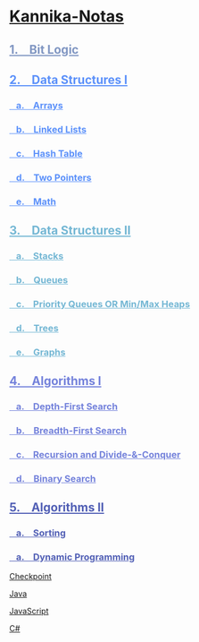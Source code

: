 # [Kannika-Notas](https://kannikakabilar.github.io/Kannika-Notas/)

<h2 style="color:#8096c2"><a href="Hardware_BitLogic/#bit-logic" style="color:#8096c2">1. &ensp; Bit Logic</a></h2>
<h2 style="color:#5c91fa"><a href="DataStructures/#data-structures-i" style="color:#5c91fa">2. &ensp; Data Structures I</a></h2>
<h3 style="color:#5c91fa"><a href="DataStructures/#arrays" style="color:#5c91fa">&ensp; a. &ensp; Arrays</a></h3>
<h3 style="color:#5c91fa"><a href="DataStructures/#linked-lists" style="color:#5c91fa">&ensp; b. &ensp; Linked Lists</a></h3>
<h3 style="color:#5c91fa"><a href="DataStructures/#hash-table" style="color:#5c91fa">&ensp; c. &ensp; Hash Table</a></h3>
<h3 style="color:#5c91fa"><a href="DataStructures/#two-pointers" style="color:#5c91fa">&ensp; d. &ensp; Two Pointers</a></h3>
<h3 style="color:#5c91fa"><a href="DataStructures/#math" style="color:#5c91fa">&ensp; e. &ensp; Math</a></h3>
<h2 style="color:#74b7d4"><a href="DataStructures2/#data-structures-ii" style="color:#74b7d4">3. &ensp; Data Structures II</a></h2>
<h3 style="color:#74b7d4"><a href="DataStructures2/#stacks" style="color:#74b7d4">&ensp; a. &ensp; Stacks</a></h3>
<h3 style="color:#74b7d4"><a href="DataStructures2/#queues" style="color:#74b7d4">&ensp; b. &ensp; Queues</a></h3>
<h3 style="color:#74b7d4"><a href="DataStructures2/#priority-queues-or-min-max-heaps" style="color:#74b7d4">&ensp; c. &ensp; Priority Queues OR Min/Max Heaps</a></h3>
<h3 style="color:#74b7d4"><a href="DataStructures2/#trees" style="color:#74b7d4">&ensp; d. &ensp; Trees</a></h3>
<h3 style="color:#74b7d4"><a href="DataStructures2/#graphs" style="color:#74b7d4">&ensp; e. &ensp; Graphs</a></h3>
<h2 style="color:#7482db"><a href="Algorithms/#algorithms" style="color:#7482db">4. &ensp; Algorithms I</a></h2>
<h3 style="color:#7482db"><a href="Algorithms/#depth-first-search" style="color:#7482db">&ensp; a. &ensp; Depth-First Search</a></h3>
<h3 style="color:#7482db"><a href="Algorithms/#breadth-first-search" style="color:#7482db">&ensp; b. &ensp; Breadth-First Search</a></h3>
<h3 style="color:#7482db"><a href="Algorithms/#recursion-and-divide-conquer" style="color:#7482db">&ensp; c. &ensp; Recursion and Divide-&-Conquer</a></h3>
<h3 style="color:#7482db"><a href="Algorithms/#binary-search" style="color:#7482db">&ensp; d. &ensp; Binary Search</a></h3>
<h2 style="color:#515fb5"><a href="Algorithms2/#algorithms-ii" style="color:#515fb5">5. &ensp; Algorithms II</a></h2>
<h3 style="color:#515fb5"><a href="Algorithms2/#sorting" style="color:#515fb5">&ensp; a. &ensp; Sorting</a></h3>
<h3 style="color:#515fb5"><a href="Algorithms2/#dynamic-programming" style="color:#515fb5">&ensp; a. &ensp; Dynamic Programming</a></h3>

[Checkpoint](https://kannikakabilar.github.io/Kannika-Notas/Checkpoint/)

[Java](https://kannikakabilar.github.io/Kannika-Notas/Java/)

[JavaScript](https://kannikakabilar.github.io/Kannika-Notas/JavaScript/)

[C#](https://kannikakabilar.github.io/Kannika-Notas/C%23/)

<!--
[Hardware_BitLogic](https://kannikakabilar.github.io/Kannika-Notas/Hardware_BitLogic/)

[Data Structures](https://kannikakabilar.github.io/Kannika-Notas/DataStructures/)

[Data Structures 2](https://kannikakabilar.github.io/Kannika-Notas/DataStructures2/)

[Algorithms](https://kannikakabilar.github.io/Kannika-Notas/Algorithms/)
-->













